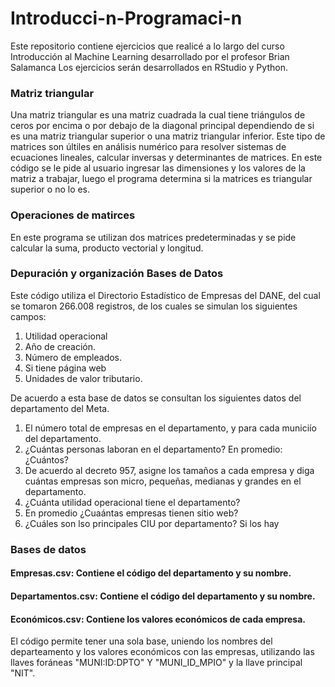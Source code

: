 # Introducci-n-Programaci-n
Este repositorio contiene ejercicios que realicé a lo largo del curso Introducción al Machine Learning desarrollado por el profesor Brian Salamanca 
Los ejercicios serán desarrollados en RStudio y Python. 

### Matriz triangular
Una matriz triangular es una matriz cuadrada la cual tiene triángulos de ceros por encima o por debajo de la diagonal principal dependiendo de si es una matriz triangular superior o una matriz triangular inferior. Este tipo de matrices son últiles en análisis numérico para resolver sistemas de ecuaciones lineales, calcular inversas y determinantes de matrices.
En este código se le pide al usuario ingresar las dimensiones y los valores de la matriz a trabajar, luego el programa determina si la matrices es triangular superior o no lo es. 

### Operaciones de matirces
En este programa se utilizan dos matrices predeterminadas y se pide calcular la suma, producto vectorial y longitud. 

### Depuración y organización Bases de Datos 
Este código utiliza el Directorio Estadístico de Empresas del DANE, del cual se tomaron 266.008 registros, de los cuales se simulan los siguientes campos: 
1. Utilidad operacional
2. Año de creación. 
3. Número de empleados. 
4. Si tiene página web
5. Unidades de valor tributario. 

De acuerdo a esta base de datos se consultan los siguientes datos del departamento del Meta. 
1. El número total de empresas en el departamento, y para cada municiío del departamento. 
2. ¿Cuántas personas laboran en el departamento? En promedio: ¿Cuántos?
3. De acuerdo al decreto 957, asigne los tamaños a cada empresa y diga cuántas empresas son micro, pequeñas, medianas y grandes en el departamento. 
4. ¿Cuánta utilidad operacional tiene el departamento?
5. En promedio ¿Cuaántas empresas tienen sitio web?
6. ¿Cuáles son lso principales CIU por departamento? Si los hay

### Bases de datos
#### Empresas.csv: Contiene el código del departamento y su nombre. 
#### Departamentos.csv: Contiene el código del departamento y su nombre.
#### Económicos.csv: Contiene los valores económicos de cada empresa. 

El código permite tener una sola base, uniendo los nombres del departeamento y los valores económicos con las empresas, utilizando las llaves foráneas "MUNI:ID:DPTO" Y "MUNI_ID_MPIO" y la llave principal "NIT". 








